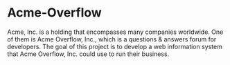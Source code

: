 # Acme-Overflow

Acme, Inc. is a holding that encompasses many companies worldwide. One of them is Acme Overflow, Inc., which is a questions & answers forum for developers.
The goal of this project is to develop a web information system that Acme Overflow, Inc. could use to run their business. 
